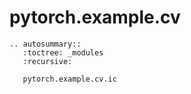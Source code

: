 # pytorch.example.cv

```{eval-rst}
.. autosummary::
   :toctree: _modules
   :recursive:

   pytorch.example.cv.ic
```

